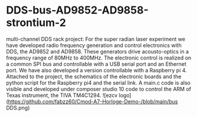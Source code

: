 # DDS-bus-AD9852-AD9858-strontium-2

multi-channel DDS rack project:
For the super radian laser experiment we have developed radio frequency generation and control electronics with DDS, the AD9852 and AD9858.
These generators drive acousto-optics in a frequency range of 80MHz to 400MHz.
The electronic control is realized on a common SPI bus and controllable with a USB serial port and an Ethernet port.
We have also developed a version controllable with a Raspberry pi 4.
Attached to the project, the schematics of the electronic boards and the python script for the Raspberry pi4 and the serial link.
A main.c code is also visible and developed under composer studio 10 code to control the ARM of Texas instrument, the TIVA TM4C1294.
![ezcv logo](https://github.com/fabzz60/Cmod-A7-Horloge-Demo-/blob/main/bus DDS.png)

